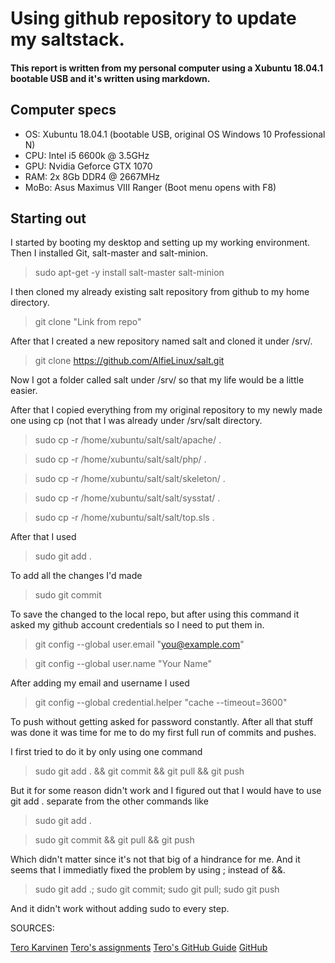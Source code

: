 # Using github repository to update my saltstack.

#### This report is written from my personal computer using a Xubuntu 18.04.1 bootable USB and it's written using markdown.

## Computer specs

- OS: Xubuntu 18.04.1 (bootable USB, original OS Windows 10 Professional N)
- CPU: Intel i5 6600k @ 3.5GHz
- GPU: Nvidia Geforce GTX 1070 
- RAM: 2x 8Gb DDR4 @ 2667MHz
- MoBo: Asus Maximus VIII Ranger (Boot menu opens with F8)

## Starting out

I started by booting my desktop and setting up my working environment. Then I installed Git, salt-master and salt-minion.
> sudo apt-get -y install salt-master salt-minion
 
I then cloned my already existing salt repository from github to my home directory.

> git clone "Link from repo"

After that I created a new repository named salt and cloned it under /srv/.

> git clone https://github.com/AlfieLinux/salt.git

Now I got a folder called salt under /srv/ so that my life would be a little easier.

After that I copied everything from my original repository to my newly made one using cp (not that I was already under /srv/salt directory.

> sudo cp -r /home/xubuntu/salt/salt/apache/ .

> sudo cp -r /home/xubuntu/salt/salt/php/ .

> sudo cp -r /home/xubuntu/salt/salt/skeleton/ .

> sudo cp -r /home/xubuntu/salt/salt/sysstat/ .

> sudo cp -r /home/xubuntu/salt/salt/top.sls .

After that I used 

> sudo git add . 

To add all the changes I'd made

> sudo git commit

To save the changed to the local repo, but after using this command it asked my github account credentials so I need to put them in.

> git config --global user.email "you@example.com"

> git config --global user.name "Your Name"

After adding my email and username I used 

> git config --global credential.helper "cache --timeout=3600"

To push without getting asked for password constantly.
After all that stuff was done it was time for me to do my first full run of commits and pushes.

I first tried to do it by only using one command

> sudo git add . && git commit && git pull && git push

But it for some reason didn't work and I figured out that I would have to use git add . separate from the other commands like

> sudo git add .

> sudo git commit && git pull && git push

Which didn't matter since it's not that big of a hindrance for me.
And it seems that I immediatly fixed the problem by using ; instead of &&.

> sudo git add .; sudo git commit; sudo git pull; sudo git push

And it didn't work without adding sudo to every step.




SOURCES:

[Tero Karvinen](http://terokarvinen.com/)
[Tero's assignments](http://terokarvinen.com/2018/aikataulu-%e2%80%93-palvelinten-hallinta-ict4tn022-3004-ti-ja-3002-to-%e2%80%93-loppukevat-2018-5p)
[Tero's GitHub Guide](http://terokarvinen.com/2016/publish-your-project-with-github)
[GitHub](https://github.com/)


